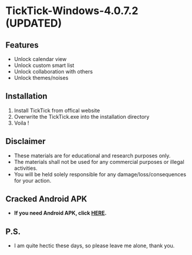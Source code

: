 # TickTick-Windows-4.0.7.2 (UPDATED)
Features
----------
- Unlock calendar view
- Unlock custom smart list
- Unlock collaboration with others
- Unlock themes/noises

Installation
------------
1. Install TickTick from offical website
2. Overwrite the TickTick.exe into the installation directory
3. Voila !

Disclaimer
-------------
- These materials are for educational and research purposes only.
- The materials shall not be used for any commercial purposes or illegal activities.
- You will be held solely responsible for any damage/loss/consequences for your action.

Cracked Android APK
-------------
- __If you need Android APK, click [HERE](https://bit.ly/ticktickapk).__ 


P.S.
-------------
- I am quite hectic these days, so please leave me alone, thank you.
